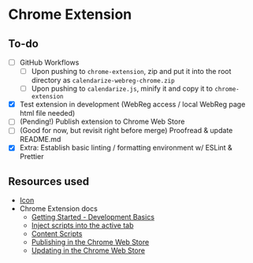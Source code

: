 # Chrome Extension

## To-do

- [ ] GitHub Workflows
  - [ ] Upon pushing to `chrome-extension`, zip and put it into the root directory as `calendarize-webreg-chrome.zip`
  - [ ] Upon pushing to `calendarize.js`, minify it and copy it to `chrome-extension`
- [x] Test extension in development (WebReg access / local WebReg page html file needed)
- [ ] (Pending!) Publish extension to Chrome Web Store
- [ ] (Good for now, but revisit right before merge) Proofread & update README.md
- [x] Extra: Establish basic linting / formatting environment w/ ESLint & Prettier

## Resources used

- [Icon](https://lucide.dev/icons/calendar-plus)
- Chrome Extension docs
  - [Getting Started - Development Basics](https://developer.chrome.com/docs/extensions/mv3/getstarted/development-basics)
  - [Inject scripts into the active tab](https://developer.chrome.com/docs/extensions/mv3/getstarted/tut-focus-mode)
  - [Content Scripts](https://developer.chrome.com/docs/extensions/mv3/content_scripts)
  - [Publishing in the Chrome Web Store](https://developer.chrome.com/docs/webstore/publish)
  - [Updating in the Chrome Web Store](https://developer.chrome.com/docs/webstore/update)
